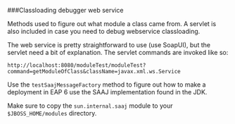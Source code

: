 ###Classloading debugger web service

Methods used to figure out what module a class came from.  A servlet is also included in case you need to debug webservice classloading. 

The web service is pretty straightforward to use (use SoapUI), but the servlet need a bit of explanation.  The servlet commands are invoked like so:

    http://localhost:8080/moduleTest/moduleTest?command=getModuleOfClass&className=javax.xml.ws.Service

Use the `testSaajMessageFactory` method to figure out how to make a deployment in EAP 6 use the SAAJ implementation found in the JDK.

Make sure to copy the `sun.internal.saaj` module to your `$JBOSS_HOME/modules` directory.

